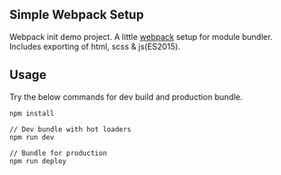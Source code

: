 ## Simple Webpack Setup

Webpack init demo project. A little [webpack][1] setup for module bundler. Includes exporting of html, scss & js(ES2015).


## Usage

Try the below commands for dev build and production bundle.

```shell
npm install

// Dev bundle with hot loaders
npm run dev

// Bundle for production
npm run deploy
```


[1]: https://webpack.github.io/